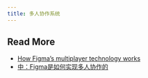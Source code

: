 ```yaml
---
title: 多人协作系统
---
```


## Read More

- [How Figma’s multiplayer technology works](https://www.figma.com/blog/how-figmas-multiplayer-technology-works/)
- [中：Figma是如何实现多人协作的](https://myblackboxrecorder.com/how-figmas-multiplayer-technology-works/)
